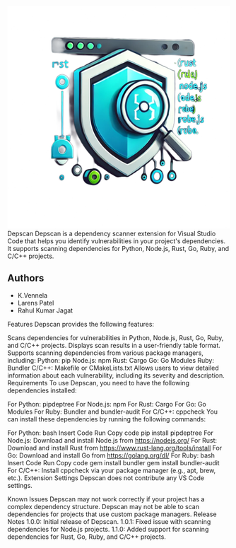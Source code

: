 ![Logo](logo.png)
Depscan
Depscan is a dependency scanner extension for Visual Studio Code that helps you identify vulnerabilities in your project's dependencies. It supports scanning dependencies for Python, Node.js, Rust, Go, Ruby, and C/C++ projects.

## Authors
- K.Vennela
- Larens Patel
- Rahul Kumar Jagat


Features
Depscan provides the following features:

Scans dependencies for vulnerabilities in Python, Node.js, Rust, Go, Ruby, and C/C++ projects.
Displays scan results in a user-friendly table format.
Supports scanning dependencies from various package managers, including:
Python: pip
Node.js: npm
Rust: Cargo
Go: Go Modules
Ruby: Bundler
C/C++: Makefile or CMakeLists.txt
Allows users to view detailed information about each vulnerability, including its severity and description.
Requirements
To use Depscan, you need to have the following dependencies installed:

For Python: pipdeptree
For Node.js: npm
For Rust: Cargo
For Go: Go Modules
For Ruby: Bundler and bundler-audit
For C/C++: cppcheck
You can install these dependencies by running the following commands:

For Python:
bash
Insert Code
Run
Copy code
pip install pipdeptree
For Node.js: Download and install Node.js from https://nodejs.org/
For Rust: Download and install Rust from https://www.rust-lang.org/tools/install
For Go: Download and install Go from https://golang.org/dl/
For Ruby:
bash
Insert Code
Run
Copy code
gem install bundler
gem install bundler-audit
For C/C++: Install cppcheck via your package manager (e.g., apt, brew, etc.).
Extension Settings
Depscan does not contribute any VS Code settings.

Known Issues
Depscan may not work correctly if your project has a complex dependency structure.
Depscan may not be able to scan dependencies for projects that use custom package managers.
Release Notes
1.0.0: Initial release of Depscan.
1.0.1: Fixed issue with scanning dependencies for Node.js projects.
1.1.0: Added support for scanning dependencies for Rust, Go, Ruby, and C/C++ projects.

